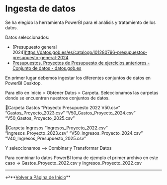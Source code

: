 # Ingesta de datos

Se ha elegido la herramienta PowerBI para el análisis y tratamiento de los datos.

Datos seleccionados:

- [Presupuesto general 2024]https://datos.gob.es/es/catalogo/l01280796-presupuestos-presupuesto-general-2024
- [Presupuestos. Proyectos de Presupuesto de ejercicios anteriores - Conjunto de datos - datos.gob.es](https://datos.gob.es/es/catalogo/l01280796-presupuestos-historico-de-proyectos-2017-20201)

En primer lugar debemos ingestar los diferentes conjuntos de datos en PowerBI Desktop.

Para ello en Inicio > Obtener Datos > Carpeta. Seleccionamos las carpetas donde se encuentran nuestros conjuntos de datos.

📁Carpeta Gastos
“Proyecto Presupuesto 2022 V50.csv”
“Gastos_Proyecto_2023.csv”
“V50_Gastos_Proyecto_2024.csv”
“V50_Gastos_Proyecto_2025.csv”

📁Carpeta Ingresos
“Ingresos_Proyecto_2022.csv”
“Ingresos_Proyecto_2023.csv”
“V50_Ingresos_Proyecto_2024.csv”
“V40_Ingresos_Presupuesto_2025.csv”


Y seleccionamos --> Combinar y Transformar Datos

Para combinar lo datos PowerBI toma de ejemplo el primer archivo en este caso → Gastos_Proyecto_2022.csv y Ingresos_Proyecto_2022.csv

---

↩️**[Volver a Página de Inicio](../index.md)**  
